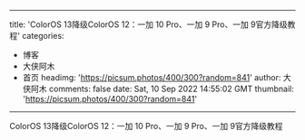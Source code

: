 
---
title: 'ColorOS 13降级ColorOS 12：一加 10 Pro、一加 9 Pro、一加 9官方降级教程'
categories: 
 - 博客
 - 大侠阿木
 - 首页
headimg: 'https://picsum.photos/400/300?random=841'
author: 大侠阿木
comments: false
date: Sat, 10 Sep 2022 14:55:02 GMT
thumbnail: 'https://picsum.photos/400/300?random=841'
---

<div>   
ColorOS 13降级ColorOS 12：一加 10 Pro、一加 9 Pro、一加 9官方降级教程  
</div>
            